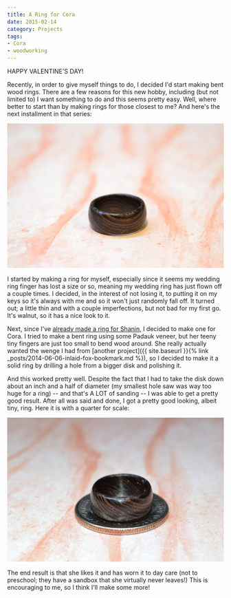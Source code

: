 ```yaml
---
title: A Ring for Cora
date: 2015-02-14
category: Projects
tags:
- Cora
- woodworking
---
```


HAPPY VALENTINE'S DAY!

Recently, in order to give myself things to do, I decided I'd start making bent wood rings. There are a few reasons for
this new hobby, including (but not limited to) I want something to do and this seems pretty easy. Well, where better to
start than by making rings for those closest to me? And here's the next installment in that series:

![ring, view 1](/assets/img/posts/a-ring-for-cora/dsc_2587.jpg)

I started by making a ring for myself, especially since it seems my wedding ring finger has lost a size or so, meaning
my wedding ring has just flown off a couple times. I decided, in the interest of not losing it, to putting it on my keys
so it's always with me and so it won't just randomly fall off. It turned out; a little thin and with a couple
imperfections, but not bad for my first go. It's walnut, so it has a nice look to it.
 
Next, since I've [already made a ring for Shanin](https://imgur.com/a/hVCu1#0), I decided to make one for Cora. I tried to make a bent ring
using some Padauk veneer, but her teeny tiny fingers are just too small to bend wood around. She really actually wanted
the wenge I had from [another project]({{ site.baseurl }}{% link _posts/2014-06-06-inlaid-fox-bookmark.md %}), so I decided
to make it a solid ring by drilling a hole from a bigger disk and polishing it.

And this worked pretty well. Despite the fact that I had to take the disk down about an inch and a half of diameter (my
smallest hole saw was way too huge for a ring) -- and that's A LOT of sanding -- I was able to get a pretty good result.
After all was said and done, I got a pretty good looking, albeit tiny, ring. Here it is with a quarter for scale:

![ring, quarter for scale](/assets/img/posts/a-ring-for-cora/dsc_2601.jpg)

The end result is that she likes it and has worn it to day care (not to preschool; they have a sandbox that she virtually
never leaves!) This is encouraging to me, so I think I'll make some more!   

